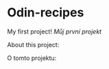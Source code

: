 # Odin-recipes
My first project!
<em>Můj první projekt</em>

About this project:

O tomto projektu:
